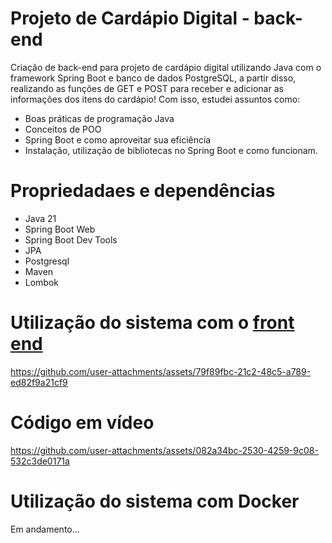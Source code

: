 # Projeto de Cardápio Digital - back-end
Criação de back-end para projeto de cardápio digital utilizando Java com o framework Spring Boot e banco de dados PostgreSQL, a partir disso, realizando as funções de GET e POST para receber e adicionar as informações dos itens do cardápio! Com isso, estudei assuntos como:

* Boas práticas de programação Java
* Conceitos de POO
* Spring Boot e como aproveitar sua eficiência
* Instalação, utilização de bibliotecas no Spring Boot e como funcionam.

# Propriedadaes e dependências

* Java 21
* Spring Boot Web
* Spring Boot Dev Tools
* JPA
* Postgresql
* Maven
* Lombok

# Utilização do sistema com o <a href="github.com"><strong>front end</strong></a>

https://github.com/user-attachments/assets/79f89fbc-21c2-48c5-a789-ed82f9a21cf9

# Código em vídeo

https://github.com/user-attachments/assets/082a34bc-2530-4259-9c08-532c3de0171a

# Utilização do sistema com Docker
Em andamento...
